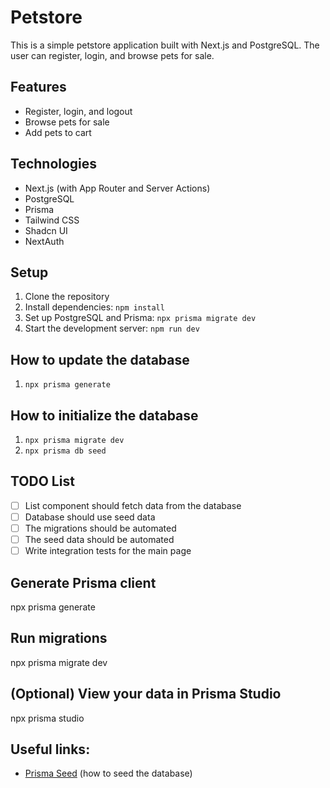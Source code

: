 # Petstore

This is a simple petstore application built with Next.js and PostgreSQL. The user can register, login, and browse pets for sale.

## Features

- Register, login, and logout
- Browse pets for sale
- Add pets to cart

## Technologies

- Next.js (with App Router and Server Actions)
- PostgreSQL
- Prisma
- Tailwind CSS
- Shadcn UI
- NextAuth

## Setup

1. Clone the repository
2. Install dependencies: `npm install`
3. Set up PostgreSQL and Prisma: `npx prisma migrate dev`
4. Start the development server: `npm run dev`

## How to update the database

1. `npx prisma generate`

## How to initialize the database

1. `npx prisma migrate dev`
2. `npx prisma db seed`

## TODO List

- [ ] List component should fetch data from the database
- [ ] Database should use seed data
- [ ] The migrations should be automated
- [ ] The seed data should be automated
- [ ] Write integration tests for the main page

## Generate Prisma client
npx prisma generate

## Run migrations
npx prisma migrate dev

## (Optional) View your data in Prisma Studio
npx prisma studio

## Useful links:

- [Prisma Seed](https://www.prisma.io/docs/orm/prisma-schema/data-manipulation/seed-data) (how to seed the database)
